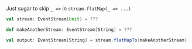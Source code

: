 Just sugar to skip `_ =>` in  `stream.flatMap(_ => ...)`

```scala
val stream: EventStream[Unit] = ???

def makeAnotherStream: EventStream[String] = ???

val output: EventStream[String] = stream.flatMapTo(makeAnotherStream)
```
